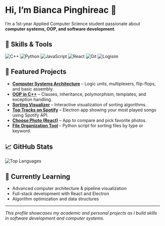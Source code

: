 # Hi, I’m Bianca Pinghireac 👋

I’m a 1st-year Applied Computer Science student passionate about **computer systems, OOP, and software development**.

## 🧰 Skills & Tools

![C++](https://img.shields.io/badge/-C++-00599C?logo=cplusplus&logoColor=white)
![Python](https://img.shields.io/badge/-Python-3776AB?logo=python&logoColor=white)
![JavaScript](https://img.shields.io/badge/-JavaScript-F7DF1E?logo=javascript&logoColor=black)
![React](https://img.shields.io/badge/-React-61DAFB?logo=react&logoColor=black)
![Git](https://img.shields.io/badge/-Git-F05032?logo=git&logoColor=white)
![Logisim](https://img.shields.io/badge/-Logisim-FF6F61)

## 📂 Featured Projects

- **[Computer Systems Architecture](https://github.com/BiancaPingh/Computer-Systems-Architecture)** – Logic units, multiplexers, flip-flops, and basic assembly.  
- **[OOP in C++](https://github.com/BiancaPingh/OOP-Cpp)** – Classes, inheritance, polymorphism, templates, and exception handling.  
- **[Sorting Visualizer](https://github.com/BiancaPingh/SortingVisualizer)** – Interactive visualization of sorting algorithms.  
- **[Top Tracks on Spotify](https://github.com/BiancaPingh/Top-Tracks-on-Spotify)** – Electron app showing your most played songs using Spotify API.  
- **[Choose Photo (React)](https://github.com/BiancaPingh/ChoosePhoto)** – App to compare and pick favorite photos.  
- **[File Organization Tool](https://github.com/BiancaPingh/FileOrganizationTool)** – Python script for sorting files by type or keyword.

## 📈 GitHub Stats
 
![Top Languages](https://github-readme-stats.vercel.app/api/top-langs/?username=BiancaPingh&layout=compact&theme=default)

## 🌱 Currently Learning

- Advanced computer architecture & pipeline visualization  
- Full-stack development with React and Electron  
- Algorithm optimization and data structures  

---

*This profile showcases my academic and personal projects as I build skills in software development and computer systems.*
